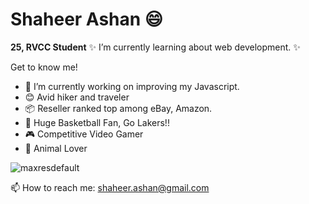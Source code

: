 # Shaheer Ashan 😄


**25, RVCC Student** ✨  I’m currently learning about web development. ✨

Get to know me!

- 🔭 I’m currently working on improving my Javascript.
- 😊 Avid hiker and traveler
- 📦 Reseller ranked top among eBay, Amazon. 
- 🏀 Huge Basketball Fan, Go Lakers!!
- 🎮 Competitive Video Gamer
- 🐤 Animal Lover


![maxresdefault](https://user-images.githubusercontent.com/77646573/132616265-fc43e45f-be29-45f8-ad26-6be32c37f5d3.jpg)


📫 How to reach me: shaheer.ashan@gmail.com

